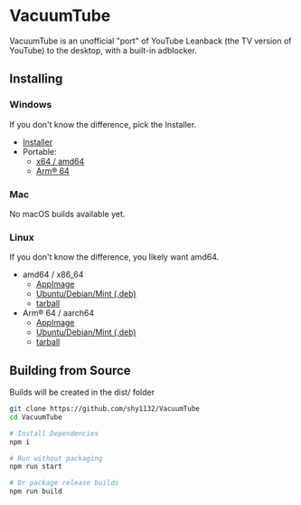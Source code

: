 # VacuumTube

VacuumTube is an unofficial "port" of YouTube Leanback (the TV version of YouTube) to the desktop, with a built-in adblocker.

## Installing

### Windows

If you don't know the difference, pick the Installer.

- [Installer](https://github.com/shy1132/VacuumTube/releases/latest/download/VacuumTube-Setup.exe)
- Portable:
  - [x64 / amd64](https://github.com/shy1132/VacuumTube/releases/latest/download/VacuumTube-x64-Portable.zip)
  - [Arm® 64](https://github.com/shy1132/VacuumTube/releases/latest/download/VacuumTube-arm64-Portable.zip)

### Mac
No macOS builds available yet.

### Linux

If you don't know the difference, you likely want amd64.

- amd64 / x86_64
  - [AppImage](https://github.com/shy1132/VacuumTube/releases/latest/download/VacuumTube-x86_64.AppImage)
  - [Ubuntu/Debian/Mint (.deb)](https://github.com/shy1132/VacuumTube/releases/latest/download/VacuumTube-amd64.deb)
  - [tarball](https://github.com/shy1132/VacuumTube/releases/latest/VacuumTube-x64.tar.gz)
- Arm® 64 / aarch64
  - [AppImage](https://github.com/shy1132/VacuumTube/releases/latest/download/VacuumTube-arm64.AppImage)
  - [Ubuntu/Debian/Mint (.deb)](https://github.com/shy1132/VacuumTube/releases/latest/download/VacuumTube-arm64.deb)
  - [tarball](https://github.com/shy1132/VacuumTube/releases/latest/download/VacuumTube-arm64.tar.gz)

## Building from Source

Builds will be created in the dist/ folder

```sh
git clone https://github.com/shy1132/VacuumTube
cd VacuumTube

# Install Dependencies
npm i

# Run without packaging
npm run start

# Or package release builds
npm run build
```